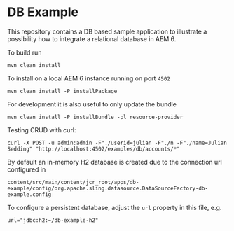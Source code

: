 # DB Example

This repository contains a DB based sample application to illustrate
a possibility how to integrate a relational database in AEM 6.

To build run

    mvn clean install

To install on a local AEM 6 instance running on port `4502`

    mvn clean install -P installPackage

For development it is also useful to only update the bundle

    mvn clean install -P installBundle -pl resource-provider
    
Testing CRUD with curl:

    curl -X POST -u admin:admin -F"./userid=julian -F"./n -F"./name=Julian Sedding" "http://localhost:4502/examples/db/accounts/*"

By default an in-memory H2 database is created due to the connection url configured in

    content/src/main/content/jcr_root/apps/db-example/config/org.apache.sling.datasource.DataSourceFactory-db-example.config

To configure a persistent database, adjust the `url` property in this file, e.g.

    url="jdbc:h2:~/db-example-h2"
